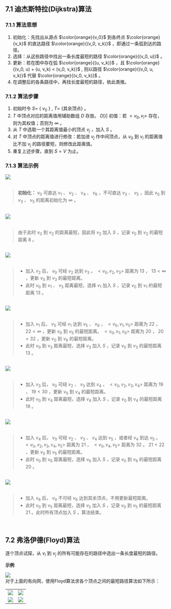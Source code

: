 ## 7.1 迪杰斯特拉(Dijkstra)算法
### 7.1.1 算法思想
1. 初始化：先找出从源点 $\color{orange}{v_0}$ 到各终点 $\color{orange}{v_k}$ 的直达路径 $\color{orange}{(v_0, v_k)}$ ，即通过一条弧到达的路径。
2. 选择：从这些路径中找出一条长度最短的路径 $\color{orange}{(v_0, u)}$ 。
3. 更新：若在图中存在弧 $\color{orange}{(u, v_k)}$ ，且 $\color{orange}{(v_0, u) + (u, v_k) < (v_0, v_k)}$ , 则以路径 $\color{orange}{(v_0, u, v_k)}$ 代替 $\color{orange}{(v_0, v_k)}$ 。
4. 在调整后的各条路径中，再找长度最短的路径，依此类推。

### 7.1.2 算法步骤
1. 初始时令 $S =$ { ${v}_{0}$ } , $T =$ {其余顶点} 。
2. $T$ 中顶点对应的距离值用辅助数组 $D$ 存放。 $D[i]$ 初值：若 $<{v}_ {0},{v}_ {i}>$ 存在，则为其权值；否则为 $\infty$ 。
3. 从 $T$ 中选取一个其距离值最小的顶点 $v_j$ ，加入 $S$ 。
4. 对 $T$ 中顶点的距离值进行修改：若加进 $v_j$ 作中间顶点，从 $v_0$ 到 $v_i$ 的距离值比不加 $v_j$ 的路径要短，则修改此距离值。
5. 重复上述步骤，直到 $S = V$ 为止。

### 7.1.3 算法示例

<div><img src = "./images/dijkstra1.png"></div>

<br/>

> **初始化：** $v_0$ 可直达 $v_1$ 、 $v_2$ 、 $v_4$ 、 $v_6$ ，不可直达 $v_3$ 、 $v_5$ ，因此 $v_0$ 到 $v_3$ 、 $v_5$ 的距离初始化为 $\infty$ 。

<br/>

<div><img src = "./images/dijkstra2.png"></div>

<br/>

> 由于此时 $v_0$ 到 $v_2$ 的距离最短，因此将 $v_2$ 加入 $S$ ，记录 $v_0$ 到 $v_2$ 的最短距离 8 。

<br/>

<div><img src = "./images/dijkstra3.png"></div>

<br/>

>- 加入 $v_2$ 后， $v_0$ 可经 $v_2$ 达到 $v_3$ ， $<{v}_ {0},{v}_ {2},{v}_ {3}>$ 距离为 13 ， $13<\infty$ ，更新 $v_0$ 到 $v_3$ 的最短距离。  
>- 此时 $v_0$ 到  $v_1$ 、 $v_3$ 距离最短，选择 $v_1$ 加入 $S$ ，记录 $v_0$ 到 $v_1$ 的最短距离 13 。

<br/>

<div><img src = "./images/dijkstra4.png"></div>

<br/>

>- 加入 $v_1$ 后， $v_0$ 可经 $v_1$ 达到 $v_5$ 、 $v_6$ ， $<{v}_ {0},{v}_ {1},{v}_ {5}>$ 距离为 22 ， $22<\infty$ ，更新 $v_0$ 到 $v_5$ 的最短距离。
> $<{v}_ {0},{v}_ {1},{v}_ {6}>$ 距离为 20 ， $20<32$ ，更新 $v_0$ 到 $v_6$ 的最短距离。  
>- 此时 $v_0$ 到 $v_3$ 距离最短，选择 $v_3$ 加入 $S$ ，记录 $v_0$ 到 $v_3$ 的最短距离 13 。

<br/>

<div><img src = "./images/dijkstra5.png"></div>

<br/>

>- 加入 $v_3$ 后， $v_0$ 可经 $v_2$ 、 $v_3$ 达到 $v_4$ ， $<{v}_ {0},{v}_ {2},{v}_ {3},{v}_ {4}>$ 距离为 19 ， $19<30$ ，更新 $v_0$ 到 $v_4$ 的最短距离。  
>- 此时 $v_0$ 到 $v_4$ 距离最短，选择 $v_4$ 加入 $S$ ，记录 $v_0$ 到 $v_4$ 的最短距离 19 。

<br/>

<div><img src = "./images/dijkstra6.png"></div>

<br/>

>- 加入 $v_4$ 后， $v_0$ 可经 $v_2$ 、 $v_3$ 、 $v_4$ 达到 $v_5$ ，或者经 $v_4$ 到达 $v_5$ 。 $<{v}_ {0},{v}_ {2},{v}_ {3},{v}_ {4},{v}_ {5}>$ 距离为 21 ，
> $<{v}_ {0},{v}_ {4},{v}_ {5}>$ 距离为 32 。 $21<22$ ，更新 $v_0$ 到 $v_5$ 的最短距离。  
>- 此时 $v_0$ 到 $v_6$ 距离最短，选择 $v_6$ 加入 $S$ ，记录 $v_0$ 到 $v_6$ 的最短距离 20 。

<br/>

<div><img src = "./images/dijkstra7.png"></div>

<br/>

>- 加入 $v_6$ 后， $v_0$ 不可经 $v_6$ 达到其余顶点，不用更新最短距离。  
>- 此时 $v_0$ 到 $v_5$ 距离最短，选择 $v_5$ 加入 $S$ ，记录 $v_0$ 到 $v_5$ 的最短距离 21 。此时所有顶点加入 $S$ ，算法结束。

<br/>

## 7.2 弗洛伊德(Floyd)算法
逐个顶点试探，从 $v_i$ 到 $v_j$ 的所有可能存在的路径中选出一条长度最短的路径。 

**示例**  
<div><img src = "./images/Floyd1.png"></div>
对于上面的有向网，使用Floyd算法求各个顶点之间的最短路径算法如下所示： 
<table border="0" margin-left: auto margin-right: auto>
  <tr>
     <td><img src="./images/Floyd2.png"> </img></td>
     <td><img src="./images/Floyd3.png"> </img></td>
  </tr>
  <tr>
     <td><img src="./images/Floyd4.png"> </img></td>
     <td><img src="./images/Floyd5.png"> </img></td>
  </tr>
</table>
